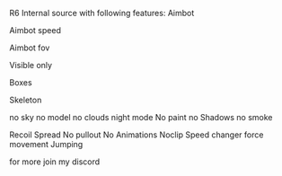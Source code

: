 R6 Internal source with following features:
Aimbot

Aimbot speed

Aimbot fov

Visible only

Boxes

Skeleton

no sky
no model
no clouds
night mode
No paint
no Shadows
no smoke

Recoil
Spread
No pullout
No Animations
Noclip
Speed changer
force movement
Jumping

for more join my discord
